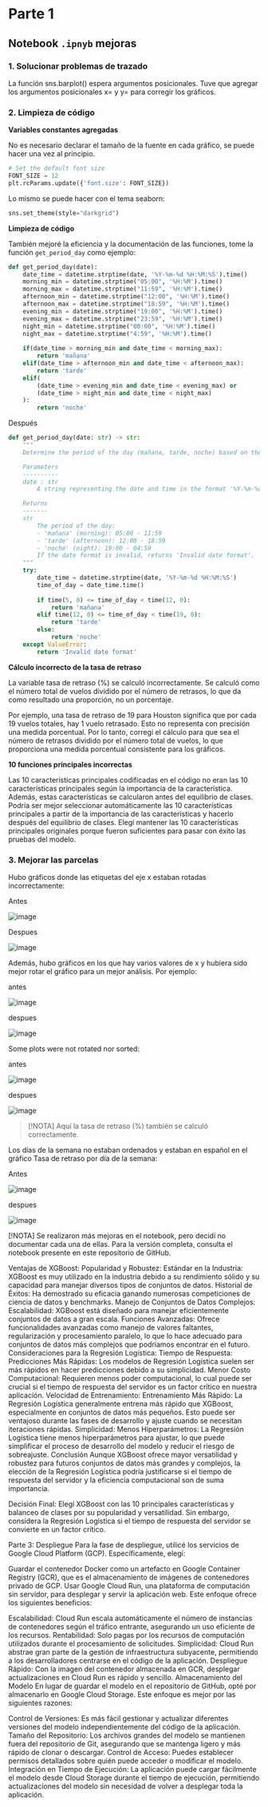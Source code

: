 # Parte 1

## Notebook `.ipnyb` mejoras

### 1. Solucionar problemas de trazado

La función sns.barplot() espera argumentos posicionales. Tuve que agregar los argumentos posicionales x= y y= para corregir los gráficos.

### 2. Limpieza de código

**Variables constantes agregadas**

No es necesario declarar el tamaño de la fuente en cada gráfico, se puede hacer una vez al principio.


```python
# Set the default font size
FONT_SIZE = 12
plt.rcParams.update({'font.size': FONT_SIZE})
```

Lo mismo se puede hacer con el tema seaborn:

```python
sns.set_theme(style="darkgrid")
```

**Limpieza de código**

También mejoré la eficiencia y la documentación de las funciones, tome la función `get_period_day` como ejemplo:

```python
def get_period_day(date):
    date_time = datetime.strptime(date, '%Y-%m-%d %H:%M:%S').time()
    morning_min = datetime.strptime("05:00", '%H:%M').time()
    morning_max = datetime.strptime("11:59", '%H:%M').time()
    afternoon_min = datetime.strptime("12:00", '%H:%M').time()
    afternoon_max = datetime.strptime("18:59", '%H:%M').time()
    evening_min = datetime.strptime("19:00", '%H:%M').time()
    evening_max = datetime.strptime("23:59", '%H:%M').time()
    night_min = datetime.strptime("00:00", '%H:%M').time()
    night_max = datetime.strptime("4:59", '%H:%M').time()
    
    if(date_time > morning_min and date_time < morning_max):
        return 'mañana'
    elif(date_time > afternoon_min and date_time < afternoon_max):
        return 'tarde'
    elif(
        (date_time > evening_min and date_time < evening_max) or
        (date_time > night_min and date_time < night_max)
    ):
        return 'noche'
```

Después

```python
def get_period_day(date: str) -> str:
    """
    Determine the period of the day (mañana, tarde, noche) based on the provided datetime string.

    Parameters
    ----------
    date : str
        A string representing the date and time in the format '%Y-%m-%d %H:%M:%S'.

    Returns
    -------
    str
        The period of the day:
        - 'mañana' (morning): 05:00 - 11:59
        - 'tarde' (afternoon): 12:00 - 18:59
        - 'noche' (night): 19:00 - 04:59
        If the date format is invalid, returns 'Invalid date format'.
    """
    try:
        date_time = datetime.strptime(date, '%Y-%m-%d %H:%M:%S')
        time_of_day = date_time.time()
        
        if time(5, 0) <= time_of_day < time(12, 0):
            return 'mañana'
        elif time(12, 0) <= time_of_day < time(19, 0):
            return 'tarde'
        else:
            return 'noche'
    except ValueError:
        return 'Invalid date format'
```

**Cálculo incorrecto de la tasa de retraso**


La variable tasa de retraso (%) se calculó incorrectamente. Se calculó como el número total de vuelos dividido por el número de retrasos, lo que da como resultado una proporción, no un porcentaje.

Por ejemplo, una tasa de retraso de 19 para Houston significa que por cada 19 vuelos totales, hay 1 vuelo retrasado. Esto no representa con precisión una medida porcentual. Por lo tanto, corregí el cálculo para que sea el número de retrasos dividido por el número total de vuelos, lo que proporciona una medida porcentual consistente para los gráficos.

**10 funciones principales incorrectas**

Las 10 características principales codificadas en el código no eran las 10 características principales según la importancia de la característica. Además, estas características se calcularon antes del equilibrio de clases. Podría ser mejor seleccionar automáticamente las 10 características principales a partir de la importancia de las características y hacerlo después del equilibrio de clases. Elegí mantener las 10 características principales originales porque fueron suficientes para pasar con éxito las pruebas del modelo.

### 3. Mejorar las parcelas

Hubo gráficos donde las etiquetas del eje x estaban rotadas incorrectamente:

Antes

![image](/docs/images/not_rotated_xlabels.png)

Despues

![image](/docs/images/rotated_xlabels.png)

Además, hubo gráficos en los que hay varios valores de x y hubiera sido mejor rotar el gráfico para un mejor análisis. Por ejemplo:

antes

![image](/docs/images/not_rotated_plot.png)

despues

![image](/docs/images/rotated_plot.png)

Some plots were not rotated nor sorted:

antes

![image](/docs/images/missing_sorting.png)

despues

![image](/docs/images/sorted.png)

> [!NOTA] 
> Aquí la tasa de retraso (%) también se calculó correctamente.

Los días de la semana no estaban ordenados y estaban en español en el gráfico Tasa de retraso por día de la semana:

Antes

![image](/docs/images/days_not_sorted.png)


despues

![image](/docs/images/days_sorted.png)

[!NOTA] Se realizaron más mejoras en el notebook, pero decidí no documentar cada una de ellas. Para la versión completa, consulta el notebook presente en este repositorio de GitHub.

Ventajas de XGBoost:
Popularidad y Robustez:
Estándar en la Industria: XGBoost es muy utilizado en la industria debido a su rendimiento sólido y su capacidad para manejar diversos tipos de conjuntos de datos.
Historial de Éxitos: Ha demostrado su eficacia ganando numerosas competiciones de ciencia de datos y benchmarks.
Manejo de Conjuntos de Datos Complejos:
Escalabilidad: XGBoost está diseñado para manejar eficientemente conjuntos de datos a gran escala.
Funciones Avanzadas: Ofrece funcionalidades avanzadas como manejo de valores faltantes, regularización y procesamiento paralelo, lo que lo hace adecuado para conjuntos de datos más complejos que podríamos encontrar en el futuro.
Consideraciones para la Regresión Logística:
Tiempo de Respuesta:
Predicciones Más Rápidas: Los modelos de Regresión Logística suelen ser más rápidos en hacer predicciones debido a su simplicidad.
Menor Costo Computacional: Requieren menos poder computacional, lo cual puede ser crucial si el tiempo de respuesta del servidor es un factor crítico en nuestra aplicación.
Velocidad de Entrenamiento:
Entrenamiento Más Rápido: La Regresión Logística generalmente entrena más rápido que XGBoost, especialmente en conjuntos de datos más pequeños. Esto puede ser ventajoso durante las fases de desarrollo y ajuste cuando se necesitan iteraciones rápidas.
Simplicidad:
Menos Hiperparámetros: La Regresión Logística tiene menos hiperparámetros para ajustar, lo que puede simplificar el proceso de desarrollo del modelo y reducir el riesgo de sobreajuste.
Conclusión
Aunque XGBoost ofrece mayor versatilidad y robustez para futuros conjuntos de datos más grandes y complejos, la elección de la Regresión Logística podría justificarse si el tiempo de respuesta del servidor y la eficiencia computacional son de suma importancia.

Decisión Final: Elegí XGBoost con las 10 principales características y balanceo de clases por su popularidad y versatilidad. Sin embargo, considera la Regresión Logística si el tiempo de respuesta del servidor se convierte en un factor crítico.

Parte 3: Despliegue
Para la fase de despliegue, utilicé los servicios de Google Cloud Platform (GCP). Específicamente, elegí:

Guardar el contenedor Docker como un artefacto en Google Container Registry (GCR), que es el almacenamiento de imágenes de contenedores privado de GCP.
Usar Google Cloud Run, una plataforma de computación sin servidor, para desplegar y servir la aplicación web.
Este enfoque ofrece los siguientes beneficios:

Escalabilidad: Cloud Run escala automáticamente el número de instancias de contenedores según el tráfico entrante, asegurando un uso eficiente de los recursos.
Rentabilidad: Solo pagas por los recursos de computación utilizados durante el procesamiento de solicitudes.
Simplicidad: Cloud Run abstrae gran parte de la gestión de infraestructura subyacente, permitiendo a los desarrolladores centrarse en el código de la aplicación.
Despliegue Rápido: Con la imagen del contenedor almacenada en GCR, desplegar actualizaciones en Cloud Run es rápido y sencillo.
Almacenamiento del Modelo
En lugar de guardar el modelo en el repositorio de GitHub, opté por almacenarlo en Google Cloud Storage. Este enfoque es mejor por las siguientes razones:

Control de Versiones: Es más fácil gestionar y actualizar diferentes versiones del modelo independientemente del código de la aplicación.
Tamaño del Repositorio: Los archivos grandes del modelo se mantienen fuera del repositorio de Git, asegurando que se mantenga ligero y más rápido de clonar o descargar.
Control de Acceso: Puedes establecer permisos detallados sobre quién puede acceder o modificar el modelo.
Integración en Tiempo de Ejecución: La aplicación puede cargar fácilmente el modelo desde Cloud Storage durante el tiempo de ejecución, permitiendo actualizaciones del modelo sin necesidad de volver a desplegar toda la aplicación.
